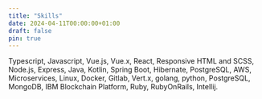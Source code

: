 ```yaml
---
title: "Skills"
date: 2024-04-11T00:00:00+01:00
draft: false
pin: true
---
```


Typescript, Javascript, Vue.js, Vue.x, React, Responsive HTML and SCSS, Node.js, Express, Java, Kotlin, Spring Boot, Hibernate, PostgreSQL, AWS, Microservices, Linux, Docker, Gitlab, Vert.x, golang, python, PostgreSQL, MongoDB, IBM Blockchain Platform, Ruby, RubyOnRails, Intellij.